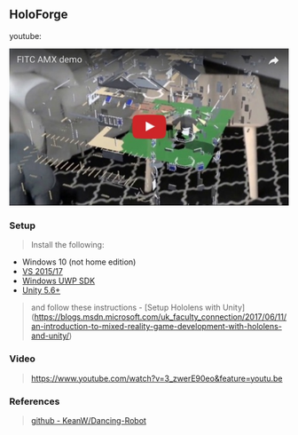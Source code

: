 ## HoloForge
youtube:

[![Youtube Demo](holoforge.jpg)](https://youtu.be/3_zwerE90eo)

### Setup
> Install the following:
> 
* Windows 10 (not home edition)
* [VS 2015/17](https://developer.microsoft.com/en-us/windows/downloads)
* [Windows UWP SDK](https://developer.microsoft.com/en-us/windows/downloads/windows-10-sdk)
* [Unity 5.6+](https://store.unity.com/download?ref=personal)


> and follow these instructions - [Setup Hololens with Unity]
(https://blogs.msdn.microsoft.com/uk_faculty_connection/2017/06/11/an-introduction-to-mixed-reality-game-development-with-hololens-and-unity/)


### Video
> https://www.youtube.com/watch?v=3_zwerE90eo&feature=youtu.be


### References

> [github - KeanW/Dancing-Robot](https://github.com/KeanW/Dancing-Robot)
